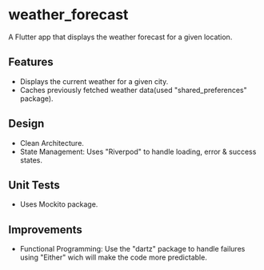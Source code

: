# weather_forecast

A Flutter app that displays the weather forecast for a given location.

## Features
- Displays the current weather for a given city.
- Caches previously fetched weather data(used "shared_preferences" package).

## Design
- Clean Architecture.
- State Management: Uses "Riverpod" to handle loading, error & success states.

## Unit Tests
- Uses Mockito package.

## Improvements
- Functional Programming: Use the "dartz" package to handle failures using "Either" wich
  will make the code more predictable.